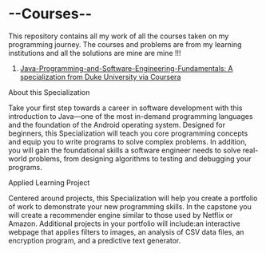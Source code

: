 # --Courses--
This repository contains all my work of all the courses taken on my programming journey. The courses and problems are from my learning institutions and all the solutions are mine are mine !!!

1. [Java-Programming-and-Software-Engineering-Fundamentals: A specialization from Duke University via Coursera](https://github.com/Allos111/--Courses--/tree/main/Java-Programming-And-Software-Engineering-Fundementals)

  About this Specialization

Take your first step towards a career in software development with this introduction to Java—one of the most in-demand programming languages and the foundation of the Android operating system. Designed for beginners, this Specialization will teach you core programming concepts and equip you to write programs to solve complex problems. In addition, you will gain the foundational skills a software engineer needs to solve real-world problems, from designing algorithms to testing and debugging your programs.

Applied Learning Project

Centered around projects, this Specialization will help you create a portfolio of work to demonstrate your new programming skills. In the capstone you will create a recommender engine similar to those used by Netflix or Amazon. Additional projects in your portfolio will include:an interactive webpage that applies filters to images, an analysis of CSV data files, an encryption program, and a predictive text generator.

